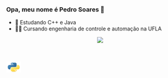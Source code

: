 ### Opa, meu nome é Pedro Soares 👋

- 🌱 Estudando C++ e Java
- 👨‍🎓 Cursando engenharia de controle e automação na UFLA

<div align="center">
  <a href="https://github.com/MrBedrosa">
  <img height="180em" src="https://github-readme-stats.vercel.app/api?username=MrBedrosa&show_icons=true&theme=dark&include_all_commits=true&count_private=true"/>
</div>

##

<div style="display: inline_block"><br>
  <img align="center" alt="Rafa-Python" height="30" width="40" src="https://raw.githubusercontent.com/devicons/devicon/master/icons/python/python-original.svg">
</div>
